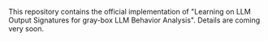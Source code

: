 This repository contains the official implementation of "Learning on LLM Output Signatures for gray-box LLM Behavior Analysis". Details are coming very soon.
